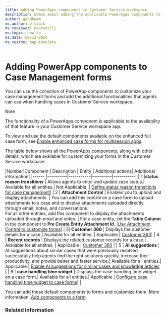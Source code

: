 ```yaml
---
title: Adding PowerApps components in Customer Service workspace 
description: Learn about adding the applicable PowerApps components to Case Management forms.
author: gandhamm 
ms.author: v-slaik
ms.reviewer: neeranelli 
ms.topic: how-to 
ms.date: 09/12/2024
ms.custom: bap-template 
---
```


# Adding PowerApp components to Case Management forms

You can use the collection of PowerApp components to customize your case management forms and add the additional functionalities that agents can use when handling cases in Customer Service workspace.

> [!NOTE]
> The functionality of a PowerApps component is applicable to the availability of that feature in your Customer Service workspace app.

To view and use the default components available on the enhanced full case form, see [Enable enhanced case forms for multisession apps](case-enh-config.md).

The table below shows all the PowerApps components, along with other details, which are available for customizing your forms in the Customer Service workspace.

|Number|Component   | Description   | Entity   |  Additional actions| Additional information|
|------ |----------|-----------|----------|-----------|
| 1 |**status reason transitions** | Allows agents to enter and update case status.| Available for all entities.| Not Applicable. | [Define status reason transitions for case management](define-status-reason-transitions-case-management.md)|
| 2 | **Attachment Control** | Enables you to upload and display attachments. | You can add this control on a case form to upload attachments to a case and to display attachments uploaded directly, through email, notes, and conversations.<br> For all other entities, add this component to display the attachments uploaded through email and notes. | For a case entity, set the **Table Column** in the component to **Pre Create Entity Attachment Id**. |[Use Attachment Control to customize forms](add-attachment-control.md)|
| 3| **Customer 360** | Displays the customer details for a case.| Available for all entities. | Applicable | [Customer 360](add-display-components-to-case-form.md)| 
| 4 | **Recent records** |  Displays the related customer records for a case.| Available for all entities. | Applicable | [Customer 360](add-display-components-to-case-form.md) |
| 5 | **AI suggestions** |  AI suggestions about similar cases that were previously resolved successfully help agents find the right solutions quickly, increase their productivity, and provide better and faster service.| Available for all entities.| Applicable | [Enable AI suggestions for similar cases and knowledge articles](csw-enable-ai-suggested-cases-knowledge-articles#enable-ai-suggestions-for-similar-cases.md) |
| 6 | **case handling time widget** | Displays the case handling time widget on a case form.| Available for all entities.| Applicable | [Configure case handling time widget to case forms](add-case-handling-time.md)| |


You can add these default components to forms and customize them. More information: [Add components to a form](/power-apps/maker/model-driven-apps/add-move-configure-or-delete-components-on-form).


### Related information

